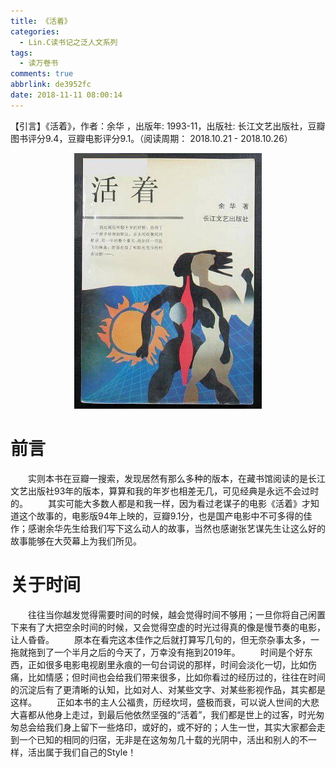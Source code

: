 ```yaml
---
title: 《活着》
categories:
  - Lin.C读书记之泛人文系列
tags:
  - 读万卷书
comments: true
abbrlink: de3952fc
date: 2018-11-11 08:00:14
---
```

【引言】《活着》，作者：余华 ，出版年: 1993-11，出版社: 长江文艺出版社，豆瓣图书评分9.4，豆瓣电影评分9.1。（阅读周期： 2018.10.21 - 2018.10.26）
<div align=center><img src="https://github.com/ttfisher/images/raw/master/2018/2018-10-26-01.jpg" width="300"/></div>
<!-- more -->

# 前言
&emsp;&emsp;实则本书在豆瓣一搜索，发现居然有那么多种的版本，在藏书馆阅读的是长江文艺出版社93年的版本，算算和我的年岁也相差无几，可见经典是永远不会过时的。
&emsp;&emsp;其实可能大多数人都是和我一样，因为看过老谋子的电影《活着》才知道这个故事的，电影版94年上映的，豆瓣9.1分，也是国产电影中不可多得的佳作；感谢余华先生给我们写下这么动人的故事，当然也感谢张艺谋先生让这么好的故事能够在大荧幕上为我们所见。

# 关于时间
&emsp;&emsp;往往当你越发觉得需要时间的时候，越会觉得时间不够用；一旦你将自己闲置下来有了大把空余时间的时候，又会觉得空虚的时光过得真的像是慢节奏的电影，让人昏昏。
&emsp;&emsp;原本在看完这本佳作之后就打算写几句的，但无奈杂事太多，一拖就拖到了一个半月之后的今天了，万幸没有拖到2019年。
&emsp;&emsp;时间是个好东西，正如很多电影电视剧里永痕的一句台词说的那样，时间会淡化一切，比如伤痛，比如情感；但时间也会给我们带来很多，比如你看过的经历过的，往往在时间的沉淀后有了更清晰的认知，比如对人、对某些文字、对某些影视作品，其实都是这样。
&emsp;&emsp;正如本书的主人公福贵，历经坎坷，盛极而衰，可以说人世间的大悲大喜都从他身上走过，到最后他依然坚强的“活着”，我们都是世上的过客，时光匆匆总会给我们身上留下一些烙印，或好的，或不好的；人生一世，其实大家都会走到一个已知的相同的归宿，无非是在这匆匆几十载的光阴中，活出和别人的不一样，活出属于我们自己的Style！
